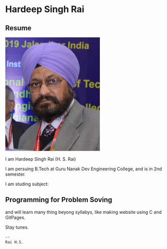 # Hardeep Singh Rai

## Resume

![hsrai](Images/hsrai.jpg)

I am Hardeep Singh Rai (H. S. Rai)

I am persuing B.Tech at Guru Nanak Dev Engineering College, and is in 
2nd semester.

I am studing subject:

## Programming for Problem Soving

and will learn many thing beyong syllabys, like making website using C 
and GitPages.

Stay tunes.

	-- 
	Rai H.S.


